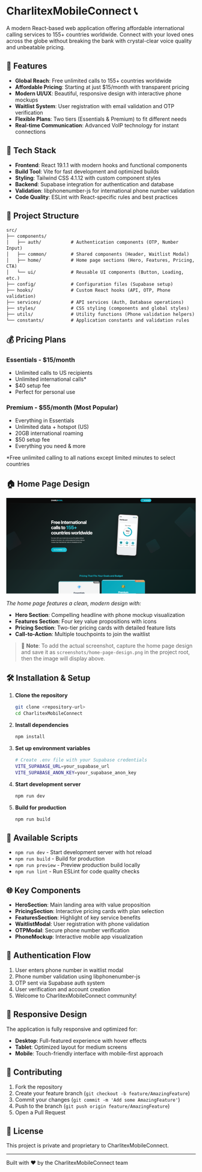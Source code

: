 # CharlitexMobileConnect 📞

A modern React-based web application offering affordable international calling services to 155+ countries worldwide. Connect with your loved ones across the globe without breaking the bank with crystal-clear voice quality and unbeatable pricing.

## 🌟 Features

- **Global Reach**: Free unlimited calls to 155+ countries worldwide
- **Affordable Pricing**: Starting at just $15/month with transparent pricing
- **Modern UI/UX**: Beautiful, responsive design with interactive phone mockups
- **Waitlist System**: User registration with email validation and OTP verification
- **Flexible Plans**: Two tiers (Essentials & Premium) to fit different needs
- **Real-time Communication**: Advanced VoIP technology for instant connections

## 🚀 Tech Stack

- **Frontend**: React 19.1.1 with modern hooks and functional components
- **Build Tool**: Vite for fast development and optimized builds
- **Styling**: Tailwind CSS 4.1.12 with custom component styles
- **Backend**: Supabase integration for authentication and database
- **Validation**: libphonenumber-js for international phone number validation
- **Code Quality**: ESLint with React-specific rules and best practices

## 📁 Project Structure

```
src/
├── components/
│   ├── auth/           # Authentication components (OTP, Number Input)
│   ├── common/         # Shared components (Header, Waitlist Modal)
│   ├── home/           # Home page sections (Hero, Features, Pricing, CTA)
│   └── ui/             # Reusable UI components (Button, Loading, etc.)
├── config/             # Configuration files (Supabase setup)
├── hooks/              # Custom React hooks (API, OTP, Phone validation)
├── services/           # API services (Auth, Database operations)
├── styles/             # CSS styling (components and global styles)
├── utils/              # Utility functions (Phone validation helpers)
└── constants/          # Application constants and validation rules
```

## 💰 Pricing Plans

### Essentials - $15/month

- Unlimited calls to US recipients
- Unlimited international calls\*
- $40 setup fee
- Perfect for personal use

### Premium - $55/month (Most Popular)

- Everything in Essentials
- Unlimited data + hotspot (US)
- 20GB international roaming
- $50 setup fee
- Everything you need & more

\*Free unlimited calling to all nations except limited minutes to select countries

## 🏠 Home Page Design

![Home Page Design](./screenshots/home-page-design.png)

_The home page features a clean, modern design with:_

- **Hero Section**: Compelling headline with phone mockup visualization
- **Features Section**: Four key value propositions with icons
- **Pricing Section**: Two-tier pricing cards with detailed feature lists
- **Call-to-Action**: Multiple touchpoints to join the waitlist

> 📸 **Note**: To add the actual screenshot, capture the home page design and save it as `screenshots/home-page-design.png` in the project root, then the image will display above.

## 🛠 Installation & Setup

1. **Clone the repository**

   ```bash
   git clone <repository-url>
   cd CharlitexMobileConnect
   ```

2. **Install dependencies**

   ```bash
   npm install
   ```

3. **Set up environment variables**

   ```bash
   # Create .env file with your Supabase credentials
   VITE_SUPABASE_URL=your_supabase_url
   VITE_SUPABASE_ANON_KEY=your_supabase_anon_key
   ```

4. **Start development server**

   ```bash
   npm run dev
   ```

5. **Build for production**
   ```bash
   npm run build
   ```

## 🔧 Available Scripts

- `npm run dev` - Start development server with hot reload
- `npm run build` - Build for production
- `npm run preview` - Preview production build locally
- `npm run lint` - Run ESLint for code quality checks

## 🌐 Key Components

- **HeroSection**: Main landing area with value proposition
- **PricingSection**: Interactive pricing cards with plan selection
- **FeaturesSection**: Highlight of key service benefits
- **WaitlistModal**: User registration with phone validation
- **OTPModal**: Secure phone number verification
- **PhoneMockup**: Interactive mobile app visualization

## 🔐 Authentication Flow

1. User enters phone number in waitlist modal
2. Phone number validation using libphonenumber-js
3. OTP sent via Supabase auth system
4. User verification and account creation
5. Welcome to CharlitexMobileConnect community!

## 📱 Responsive Design

The application is fully responsive and optimized for:

- **Desktop**: Full-featured experience with hover effects
- **Tablet**: Optimized layout for medium screens
- **Mobile**: Touch-friendly interface with mobile-first approach

## 🤝 Contributing

1. Fork the repository
2. Create your feature branch (`git checkout -b feature/AmazingFeature`)
3. Commit your changes (`git commit -m 'Add some AmazingFeature'`)
4. Push to the branch (`git push origin feature/AmazingFeature`)
5. Open a Pull Request

## 📄 License

This project is private and proprietary to CharlitexMobileConnect.

---

Built with ❤️ by the CharlitexMobileConnect team

